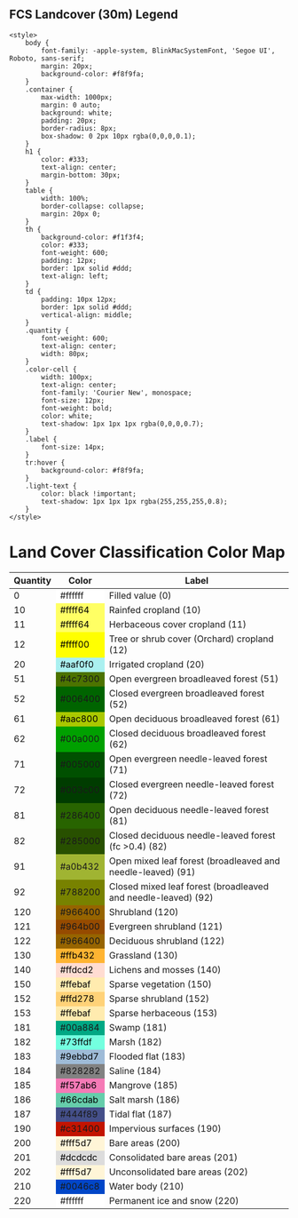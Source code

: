 ## FCS Landcover (30m) Legend

    <style>
        body {
            font-family: -apple-system, BlinkMacSystemFont, 'Segoe UI', Roboto, sans-serif;
            margin: 20px;
            background-color: #f8f9fa;
        }
        .container {
            max-width: 1000px;
            margin: 0 auto;
            background: white;
            padding: 20px;
            border-radius: 8px;
            box-shadow: 0 2px 10px rgba(0,0,0,0.1);
        }
        h1 {
            color: #333;
            text-align: center;
            margin-bottom: 30px;
        }
        table {
            width: 100%;
            border-collapse: collapse;
            margin: 20px 0;
        }
        th {
            background-color: #f1f3f4;
            color: #333;
            font-weight: 600;
            padding: 12px;
            border: 1px solid #ddd;
            text-align: left;
        }
        td {
            padding: 10px 12px;
            border: 1px solid #ddd;
            vertical-align: middle;
        }
        .quantity {
            font-weight: 600;
            text-align: center;
            width: 80px;
        }
        .color-cell {
            width: 100px;
            text-align: center;
            font-family: 'Courier New', monospace;
            font-size: 12px;
            font-weight: bold;
            color: white;
            text-shadow: 1px 1px 1px rgba(0,0,0,0.7);
        }
        .label {
            font-size: 14px;
        }
        tr:hover {
            background-color: #f8f9fa;
        }
        .light-text {
            color: black !important;
            text-shadow: 1px 1px 1px rgba(255,255,255,0.8);
        }
    </style>
</head>
<body>
    <div class="container">
        <h1>Land Cover Classification Color Map</h1>
        <table>
            <thead>
                <tr>
                    <th>Quantity</th>
                    <th>Color</th>
                    <th>Label</th>
                </tr>
            </thead>
            <tbody>
                <tr>
                    <td class="quantity">0</td>
                    <td class="color-cell light-text" style="background-color: #ffffff;">#ffffff</td>
                    <td class="label">Filled value (0)</td>
                </tr>
                <tr>
                    <td class="quantity">10</td>
                    <td class="color-cell" style="background-color: #ffff64; color: black;">#ffff64</td>
                    <td class="label">Rainfed cropland (10)</td>
                </tr>
                <tr>
                    <td class="quantity">11</td>
                    <td class="color-cell" style="background-color: #ffff64; color: black;">#ffff64</td>
                    <td class="label">Herbaceous cover cropland (11)</td>
                </tr>
                <tr>
                    <td class="quantity">12</td>
                    <td class="color-cell" style="background-color: #ffff00; color: black;">#ffff00</td>
                    <td class="label">Tree or shrub cover (Orchard) cropland (12)</td>
                </tr>
                <tr>
                    <td class="quantity">20</td>
                    <td class="color-cell" style="background-color: #aaf0f0; color: black;">#aaf0f0</td>
                    <td class="label">Irrigated cropland (20)</td>
                </tr>
                <tr>
                    <td class="quantity">51</td>
                    <td class="color-cell" style="background-color: #4c7300;">#4c7300</td>
                    <td class="label">Open evergreen broadleaved forest (51)</td>
                </tr>
                <tr>
                    <td class="quantity">52</td>
                    <td class="color-cell" style="background-color: #006400;">#006400</td>
                    <td class="label">Closed evergreen broadleaved forest (52)</td>
                </tr>
                <tr>
                    <td class="quantity">61</td>
                    <td class="color-cell" style="background-color: #aac800; color: black;">#aac800</td>
                    <td class="label">Open deciduous broadleaved forest (61)</td>
                </tr>
                <tr>
                    <td class="quantity">62</td>
                    <td class="color-cell" style="background-color: #00a000;">#00a000</td>
                    <td class="label">Closed deciduous broadleaved forest (62)</td>
                </tr>
                <tr>
                    <td class="quantity">71</td>
                    <td class="color-cell" style="background-color: #005000;">#005000</td>
                    <td class="label">Open evergreen needle-leaved forest (71)</td>
                </tr>
                <tr>
                    <td class="quantity">72</td>
                    <td class="color-cell" style="background-color: #003c00;">#003c00</td>
                    <td class="label">Closed evergreen needle-leaved forest (72)</td>
                </tr>
                <tr>
                    <td class="quantity">81</td>
                    <td class="color-cell" style="background-color: #286400;">#286400</td>
                    <td class="label">Open deciduous needle-leaved forest (81)</td>
                </tr>
                <tr>
                    <td class="quantity">82</td>
                    <td class="color-cell" style="background-color: #285000;">#285000</td>
                    <td class="label">Closed deciduous needle-leaved forest (fc >0.4) (82)</td>
                </tr>
                <tr>
                    <td class="quantity">91</td>
                    <td class="color-cell" style="background-color: #a0b432;">#a0b432</td>
                    <td class="label">Open mixed leaf forest (broadleaved and needle-leaved) (91)</td>
                </tr>
                <tr>
                    <td class="quantity">92</td>
                    <td class="color-cell" style="background-color: #788200;">#788200</td>
                    <td class="label">Closed mixed leaf forest (broadleaved and needle-leaved) (92)</td>
                </tr>
                <tr>
                    <td class="quantity">120</td>
                    <td class="color-cell" style="background-color: #966400;">#966400</td>
                    <td class="label">Shrubland (120)</td>
                </tr>
                <tr>
                    <td class="quantity">121</td>
                    <td class="color-cell" style="background-color: #964b00;">#964b00</td>
                    <td class="label">Evergreen shrubland (121)</td>
                </tr>
                <tr>
                    <td class="quantity">122</td>
                    <td class="color-cell" style="background-color: #966400;">#966400</td>
                    <td class="label">Deciduous shrubland (122)</td>
                </tr>
                <tr>
                    <td class="quantity">130</td>
                    <td class="color-cell" style="background-color: #ffb432; color: black;">#ffb432</td>
                    <td class="label">Grassland (130)</td>
                </tr>
                <tr>
                    <td class="quantity">140</td>
                    <td class="color-cell" style="background-color: #ffdcd2; color: black;">#ffdcd2</td>
                    <td class="label">Lichens and mosses (140)</td>
                </tr>
                <tr>
                    <td class="quantity">150</td>
                    <td class="color-cell" style="background-color: #ffebaf; color: black;">#ffebaf</td>
                    <td class="label">Sparse vegetation (150)</td>
                </tr>
                <tr>
                    <td class="quantity">152</td>
                    <td class="color-cell" style="background-color: #ffd278; color: black;">#ffd278</td>
                    <td class="label">Sparse shrubland (152)</td>
                </tr>
                <tr>
                    <td class="quantity">153</td>
                    <td class="color-cell" style="background-color: #ffebaf; color: black;">#ffebaf</td>
                    <td class="label">Sparse herbaceous (153)</td>
                </tr>
                <tr>
                    <td class="quantity">181</td>
                    <td class="color-cell" style="background-color: #00a884;">#00a884</td>
                    <td class="label">Swamp (181)</td>
                </tr>
                <tr>
                    <td class="quantity">182</td>
                    <td class="color-cell" style="background-color: #73ffdf; color: black;">#73ffdf</td>
                    <td class="label">Marsh (182)</td>
                </tr>
                <tr>
                    <td class="quantity">183</td>
                    <td class="color-cell" style="background-color: #9ebbd7; color: black;">#9ebbd7</td>
                    <td class="label">Flooded flat (183)</td>
                </tr>
                <tr>
                    <td class="quantity">184</td>
                    <td class="color-cell" style="background-color: #828282;">#828282</td>
                    <td class="label">Saline (184)</td>
                </tr>
                <tr>
                    <td class="quantity">185</td>
                    <td class="color-cell" style="background-color: #f57ab6; color: black;">#f57ab6</td>
                    <td class="label">Mangrove (185)</td>
                </tr>
                <tr>
                    <td class="quantity">186</td>
                    <td class="color-cell" style="background-color: #66cdab; color: black;">#66cdab</td>
                    <td class="label">Salt marsh (186)</td>
                </tr>
                <tr>
                    <td class="quantity">187</td>
                    <td class="color-cell" style="background-color: #444f89;">#444f89</td>
                    <td class="label">Tidal flat (187)</td>
                </tr>
                <tr>
                    <td class="quantity">190</td>
                    <td class="color-cell" style="background-color: #c31400;">#c31400</td>
                    <td class="label">Impervious surfaces (190)</td>
                </tr>
                <tr>
                    <td class="quantity">200</td>
                    <td class="color-cell" style="background-color: #fff5d7; color: black;">#fff5d7</td>
                    <td class="label">Bare areas (200)</td>
                </tr>
                <tr>
                    <td class="quantity">201</td>
                    <td class="color-cell" style="background-color: #dcdcdc; color: black;">#dcdcdc</td>
                    <td class="label">Consolidated bare areas (201)</td>
                </tr>
                <tr>
                    <td class="quantity">202</td>
                    <td class="color-cell" style="background-color: #fff5d7; color: black;">#fff5d7</td>
                    <td class="label">Unconsolidated bare areas (202)</td>
                </tr>
                <tr>
                    <td class="quantity">210</td>
                    <td class="color-cell" style="background-color: #0046c8;">#0046c8</td>
                    <td class="label">Water body (210)</td>
                </tr>
                <tr>
                    <td class="quantity">220</td>
                    <td class="color-cell light-text" style="background-color: #ffffff;">#ffffff</td>
                    <td class="label">Permanent ice and snow (220)</td>
                </tr>
            </tbody>
        </table>
    </div>